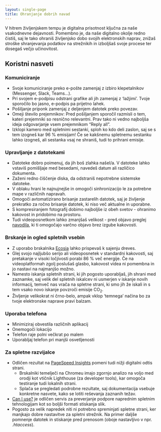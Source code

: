 ```yaml
---
layout: single-page
title: Ohranjanje dobrih navad
---
```


V hitrem življenjskem tempu je digitalna prisotnost ključna za naše vsakodnevne dejavnosti. Pomembno je, da naše digitalno okolje redno čistiš, saj le tako ohraniš življenjsko dobo svojih elektronskih naprav, znižaš stroške shranjevanja podatkov na strežnikih in izboljšaš svoje procese ter dosegaš večjo učinovitost.

## Koristni nasveti
### Komuniciranje
- Svoje komuniciranje preko e-pošte zamenjaj z izbiro klepetalnikov (Messenger, Slack, Teams…).
- Pri svojem e-podpisu odstrani grafike ali jih zamenjaj z ‘lažjimi’. Tvoje sporočilo bo jasno, e-podpis pa prijetno lahek. 
- Pošiljanje priponk zamenjaj z deljenjem datotek preko povezav.
- Omeji število prejemnikov: Pred pošiljanjem sporočil razmisli o tem, kateri prejemniki so resnično relevantni. Prav tako ni vedno najboljša ideja odgovarjanje vsem prejemnikom “Reply all”.
- Izklopi kamero med spletnimi sestanki, sploh ko kdo deli zaslon, saj se s tem izogneš kar 96 % emisijam! Če se kakšnemu spletnemu sestanku lahko izogneš, ali sestanka vsaj ne shraniš, tudi to prihrani emisije.

### Upravljanje z datotekami
- Datoteke dobro poimenuj, da jih boš zlahka našel/a. V datoteke lahko vstaviš pomišljaje med besedami, navedeš datum ali različico dokumenta.
- Zaženi redno čiščenje diska, da odstraniš nepotrebne sistemske datoteke.
- V oblaku hrani le najnujnejše in omogoči sinhronizacijo le za potrebne mape v različnih napravah.
- Omogoči avtomatizirano brisanje zastarelih datotek, saj je življenje prekratko za ročno brisanje datotek, ki niso več aktualne in uporabne. 
- S kompresiranjem fotografij dobimo najboljše iz obeh svetov - ohranimo kakovost in pridobimo na prostoru.
- Tudi videoposnetkom lahko zmanjšaš velikost - pred objavo preglej <a href="https://theshiftproject.org/en/guide-reduce-weight-video-5-minutes/" target="_blank" rel="noopener">navodila</a>, ki ti omogočajo varčno objavo brez izgube kakovosti.

### Brskanje in ogled spletnih vsebin
- Z uporabo brskalnika <a href="https://www.ecosia.org/" target="_blank" rel="noopener">Ecosia</a> lahko prispevaš k sajenju dreves. 
- Glej svojo najljubšo serijo ali videoposnetek v standardni kakovosti, saj pretakanje v visoki ločjivosti porabi 86 % več energije. Če na videoplatformah zgolj poslušaš glasbo, kakovost videa ni pomembna in jo nastavi na najmanjšo možno. 
- Namesto iskanja spletnih strani, ki jih pogosto uporabljaš, jih shrani med zaznamke, saj velik del spletnih iskalcev ni usmerjen v iskanje novih informacij, temveč nas vrača na spletne strani, ki smo jih že iskali in s tem vsako novo iskanje povzroči emisije CO<sub>2</sub>. 
- Življenje velikokrat ni črno-belo, ampak vklop ‘temnega’ načina bo za tvoje elektronske naprave pravi balzam.

### Uporaba telefona
- Minimiziraj obvestila različnih aplikacij
- Onemogoči lokacijo
- Telefon raje polni večkrat po malem
- Uporabljaj telefon pri manjši osvetljenosti

### Za spletne razvijalce
- Odličen rezultat na <a href="https://pagespeed.web.dev/" target="_blank" rel="noopener">PageSpeed Insights</a> pomeni tudi nižji digitalni odtis strani.
	- Brskalniki temelječi na Chromeu imajo zgornjo analizo na voljo med orodji kot vtičnik Lighthouse (za developer tools), kar omogoča testiranje tudi lokalnih strani.
	- Splača se pregledati podrobne rezultate, saj dokumentacija vsebuje konkretne nasvete, kako se lotiti reševanja zaznanih težav.
- <a href="https://caniuse.com/webp" target="_blank" rel="noopener">Can I use?</a> je odličen servis za preverjanje podpore naprednim spletnim tehnologijam kot so boljši formati stiskanja slik.
- Pogosto za velik napredek niti ni potrebno spreminjati spletne strani, ker manjkajo dobre nastavitve za spletni strežnik. Na primer daljše pomnenje datotek in stiskanje pred prenosom (oboje nastavljivo v npr. *.htaccess*).
